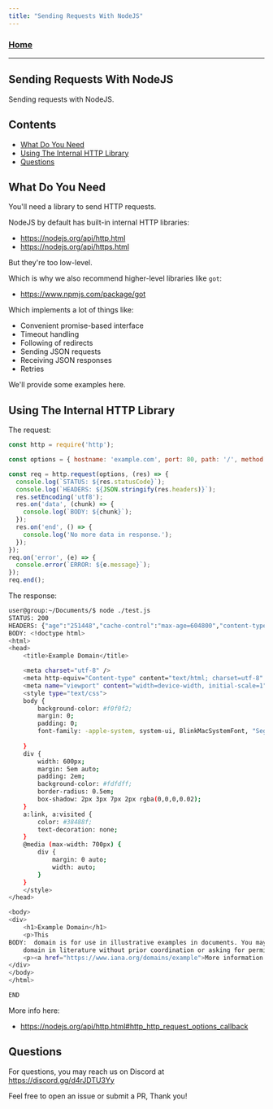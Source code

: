 ```yaml
---
title: "Sending Requests With NodeJS"
---
```


### [Home](https://pikaxyz420.github.io/guides/)

---

## Sending Requests With NodeJS

Sending requests with NodeJS.

## Contents

- [What Do You Need](#what-do-you-need)
- [Using The Internal HTTP Library](#using-the-internal-http-library)
- [Questions](#questions)

## What Do You Need

You'll need a library to send HTTP requests.

NodeJS by default has built-in internal HTTP libraries:

- https://nodejs.org/api/http.html
- https://nodejs.org/api/https.html

But they're too low-level.

Which is why we also recommend higher-level libraries like `got`:

- https://www.npmjs.com/package/got

Which implements a lot of things like:

- Convenient promise-based interface
- Timeout handling
- Following of redirects
- Sending JSON requests
- Receiving JSON responses
- Retries

We'll provide some examples here.

## Using The Internal HTTP Library

The request:

```js
const http = require('http');

const options = { hostname: 'example.com', port: 80, path: '/', method: 'GET', headers: {} };

const req = http.request(options, (res) => {
  console.log(`STATUS: ${res.statusCode}`);
  console.log(`HEADERS: ${JSON.stringify(res.headers)}`);
  res.setEncoding('utf8');
  res.on('data', (chunk) => {
    console.log(`BODY: ${chunk}`);
  });
  res.on('end', () => {
    console.log('No more data in response.');
  });
});
req.on('error', (e) => {
  console.error(`ERROR: ${e.message}`);
});
req.end();
```

The response:

```sh
user@group:~/Documents/$ node ./test.js 
STATUS: 200
HEADERS: {"age":"251448","cache-control":"max-age=604800","content-type":"text/html; charset=UTF-8","date":"Sat, 06 Feb 2021 06:54:26 GMT","etag":"\"3147526947+ident\"","expires":"Sat, 13 Feb 2021 06:54:26 GMT","last-modified":"Thu, 17 Oct 2019 07:18:26 GMT","server":"ECS (oxr/831F)","vary":"Accept-Encoding","x-cache":"HIT","content-length":"1256","connection":"close"}
BODY: <!doctype html>
<html>
<head>
    <title>Example Domain</title>

    <meta charset="utf-8" />
    <meta http-equiv="Content-type" content="text/html; charset=utf-8" />
    <meta name="viewport" content="width=device-width, initial-scale=1" />
    <style type="text/css">
    body {
        background-color: #f0f0f2;
        margin: 0;
        padding: 0;
        font-family: -apple-system, system-ui, BlinkMacSystemFont, "Segoe UI", "Open Sans", "Helvetica Neue", Helvetica, Arial, sans-serif;
        
    }
    div {
        width: 600px;
        margin: 5em auto;
        padding: 2em;
        background-color: #fdfdff;
        border-radius: 0.5em;
        box-shadow: 2px 3px 7px 2px rgba(0,0,0,0.02);
    }
    a:link, a:visited {
        color: #38488f;
        text-decoration: none;
    }
    @media (max-width: 700px) {
        div {
            margin: 0 auto;
            width: auto;
        }
    }
    </style>    
</head>

<body>
<div>
    <h1>Example Domain</h1>
    <p>This
BODY:  domain is for use in illustrative examples in documents. You may use this
    domain in literature without prior coordination or asking for permission.</p>
    <p><a href="https://www.iana.org/domains/example">More information...</a></p>
</div>
</body>
</html>

END
```

More info here:

- https://nodejs.org/api/http.html#http_http_request_options_callback

## Questions

For questions, you may reach us on Discord at https://discord.gg/d4rJDTU3Yy

Feel free to open an issue or submit a PR, Thank you!
